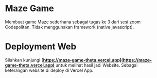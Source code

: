 # Maze Game

Membuat game Maze sederhana sebagai tugas ke 3 dari sesi zoom Codepolitan. Tidak menggunakan framework (native javascript).

# Deployment Web

Silahkan kunjungi **[https://maze-game-theta.vercel.app](https://maze-game-theta.vercel.app)** untuk melihat hasil jadi Website. Sebagai keterangan website di deploy di Vercel App.
